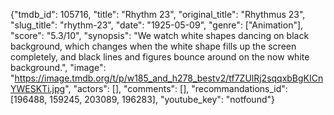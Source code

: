 {"tmdb_id": 105716, "title": "Rhythm 23", "original_title": "Rhythmus 23", "slug_title": "rhythm-23", "date": "1925-05-09", "genre": ["Animation"], "score": "5.3/10", "synopsis": "We watch white shapes dancing on black background, which changes when the white shape fills up the screen completely, and black lines and figures bounce around on the now white background.", "image": "https://image.tmdb.org/t/p/w185_and_h278_bestv2/tf7ZUlRj2sqqxbBgKICnYWESKTi.jpg", "actors": [], "comments": [], "recommandations_id": [196488, 159245, 203089, 196283], "youtube_key": "notfound"}